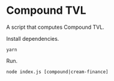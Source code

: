 # Compound TVL

A script that computes Compound TVL.

Install dependencies.

```
yarn
```

Run.

```
node index.js [compound|cream-finance]
```
